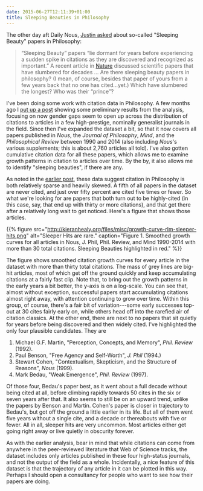 ```yaml
---
date: 2015-06-27T12:11:39+01:00
title: Sleeping Beauties in Philosophy
---
```


The other day aft Daily Nous, [Justin asked](http://dailynous.com/2015/06/24/sleeping-beauty-papers-in-philosophy/) about so-called "Sleeping Beauty" papers in Philosophy:

> “Sleeping Beauty” papers “lie dormant for years before experiencing a sudden spike in citations as they are discovered and recognized as important.” A recent article in [Nature](http://www.nature.com/news/sleeping-beauty-papers-slumber-for-decades-1.17615) discussed scientific papers that have slumbered for decades ... Are there sleeping beauty papers in philosophy? (I mean, of course, besides that paper of yours from a few years back that no one has cited…yet.) Which have slumbered the longest? Who was their “prince”?

I've been doing some work with citation data in Philosophy. A few months ago I [put up a post](http://kieranhealy.org/blog/archives/2015/02/25/gender-and-citation-in-four-general-interest-philosophy-journals-1993-2013/) showing some preliminary results from the analysis, focusing on now gender gaps seem to open up across the distribution of citations to articles in a few high-prestige, nominally generalist journals in the field. Since then I've expanded the dataset a bit, so that it now covers all papers published in *Nous*, the *Journal of Philosophy*, *Mind*, and the *Philosophical Review* between 1990 and 2014 (also including *Nous*'s various supplements; this is about 2,760 articles all told). I've also gotten cumulative citation data for all these papers, which allows me to examine growth patterns in citation to articles over time. By the by, it also allows me to identify "sleeping beauties", if there are any.

As noted in the [earlier post](http://kieranhealy.org/blog/archives/2015/02/25/gender-and-citation-in-four-general-interest-philosophy-journals-1993-2013/), these data suggest citation in Philosophy is both relatively sparse and heavily skewed. A fifth of all papers in the dataset are never cited, and just over fifty percent are cited five times or fewer. So what we're looking for are papers that both turn out to be highly-cited (in this case, say, that end up with thirty or more citations), and that get there after a relatively long wait to get noticed. Here's a figure that shows those articles.


{{% figure src="http://kieranhealy.org/files/misc/growth-curve-rlm-sleeper-hits.png" alt="Sleeper Hits are rare." caption="Figure 1. Smoothed growth curves for all articles in Nous, J. Phil, Phil. Review, and Mind 1990-2014 with more than 30 total citations. Sleeping Beauties highlighted in red." %}}

The figure shows smoothed citation growth curves for every article in the dataset with more than thirty total citations. The mass of grey lines are big-hit articles, most of which get off the ground quickly and keep accumulating citations at a fairly fast clip. Note that, to bring out the growth patterns in the early years a bit better, the y-axis is on a log-scale. You can see that, almost without exception, successful papers start accumulating citations almost right away, with attention continuing to grow over time. Within this group, of course, there's a fair bit of variation---some early successes top-out at 30 cites fairly early on, while others head off into the rarefied air of citation classics. At the other end, there are next to no papers that sit quietly for years before being discovered and then widely cited. I've highlighted the only four plausible candidates. They are

1. Michael G.F. Martin, "Perception, Concepts, and Memory", *Phil. Review* (1992).
2. Paul Benson, "Free Agency and Self-Worth", *J. Phil* (1994.)
3. Stewart Cohen, "Contextualism, Skepticism, and the Structure of Reasons", *Nous* (1999).
4. Mark Bedau, "Weak Emergence", *Phil. Review* (1997).

Of those four, Bedau's paper best, as it went about a full decade without being cited at all, before climbing rapidly towards 50 cites in the six or seven years after that. It also seems to still be on an upward trend, unlike the papers by Benson and Martin. Cohen's paper is closer in trajectory to Bedau's, but got off the ground a little earlier in its life. But all of them went five years without a single cite, and a decade or thereabouts with five or fewer. All in all, sleeper hits are very uncommon. Most articles either get going right away or live quietly in obscurity forever.

As with the earlier analysis, bear in mind that while citations can come from anywhere in the peer-reviewed literature that Web of Science tracks, the dataset includes only articles published in these four high-status journals, and not the output of the field as a whole. Incidentally, a nice feature of this dataset is that the trajectory of any article in it can be plotted in this way. Perhaps I should open a consultancy for people who want to see how their papers are doing. 
